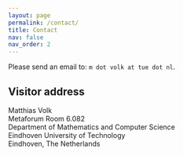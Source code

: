 ```yaml
---
layout: page
permalink: /contact/
title: Contact
nav: false
nav_order: 2
---
```


Please send an email to: `m dot volk at tue dot nl`.


## Visitor address

Matthias Volk\
Metaforum Room 6.082\
Department of Mathematics and Computer Science\
Eindhoven University of Technology\
Eindhoven, The Netherlands
